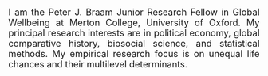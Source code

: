 <p><br></p>
<p><br></p>
<p><br></p>
<p><br></p>
<p><br></p>
<p style="text-align: justify;"><span style="font-size: 18px;">I am the Peter J. Braam Junior Research Fellow in Global Wellbeing at Merton College, University of Oxford. My principal research interests are in political economy, global comparative history, biosocial science, and statistical methods. My empirical research focus is on unequal life chances and their multilevel determinants.</span></p>
